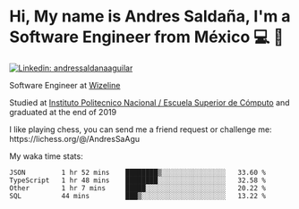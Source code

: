 # Hi, My name is Andres Saldaña, I'm a Software Engineer from México :computer: :boy:

[![Linkedin: andressaldanaaguilar](https://img.shields.io/badge/-andressaldanaaguilar-blue?style=flat-square&logo=Linkedin&logoColor=white&link=https://www.linkedin.com/in/thaianebraga/)](https://www.linkedin.com/in/andressaldanaaguilar)

<p>Software Engineer at <a href="https://www.wizeline.com/">Wizeline</a></p>
<p>Studied at <a href="https://en.wikipedia.org/wiki/ESCOM">Instituto Politecnico Nacional / Escuela Superior de Cómputo</a> and graduated at the end of 2019</p>
<p>I like playing chess, you can send me a friend request or challenge me: https://lichess.org/@/AndresSaAgu</p>

<p> My waka time stats: </p>

<!--START_SECTION:waka-->
```text
JSON         1 hr 52 mins    ████████▒░░░░░░░░░░░░░░░░   33.60 % 
TypeScript   1 hr 48 mins    ████████░░░░░░░░░░░░░░░░░   32.58 % 
Other        1 hr 7 mins     █████░░░░░░░░░░░░░░░░░░░░   20.22 % 
SQL          44 mins         ███▒░░░░░░░░░░░░░░░░░░░░░   13.22 % 
```
<!--END_SECTION:waka-->

